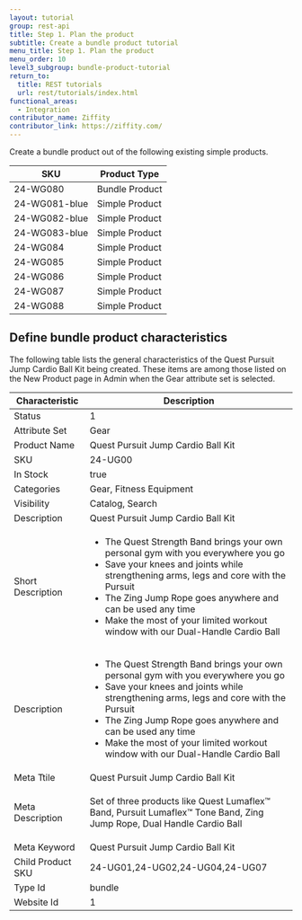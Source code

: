 ```yaml
---
layout: tutorial
group: rest-api
title: Step 1. Plan the product
subtitle: Create a bundle product tutorial
menu_title: Step 1. Plan the product
menu_order: 10
level3_subgroup: bundle-product-tutorial
return_to:
  title: REST tutorials
  url: rest/tutorials/index.html
functional_areas:
  - Integration
contributor_name: Ziffity
contributor_link: https://ziffity.com/
---
```


Create a bundle product out of the following existing simple products.

SKU | Product Type
--- | ---
24-WG080 | Bundle Product
24-WG081-blue | Simple Product
24-WG082-blue | Simple Product
24-WG083-blue | Simple Product
24-WG084|  Simple Product
24-WG085 | Simple Product
24-WG086 | Simple Product
24-WG087 | Simple Product
24-WG088 | Simple Product

## Define bundle product characteristics

The following table lists the general characteristics of the Quest Pursuit Jump Cardio Ball Kit being created. These items are among those listed on the New Product page in Admin when the Gear attribute set is selected.

Characteristic | Description
--- | ---
Status | 1
Attribute Set | Gear
Product Name | Quest Pursuit Jump Cardio Ball Kit
SKU | 24-UG00
In Stock | true
Categories | Gear, Fitness Equipment
Visibility | Catalog, Search
Description | Quest Pursuit Jump Cardio Ball Kit
Short Description | <ul><li>The Quest Strength Band brings your own personal gym with you everywhere you go</li><li>Save your knees and joints while strengthening arms, legs and core with the Pursuit</li><li>The Zing Jump Rope goes anywhere and can be used any time</li><li>Make the most of your limited workout window with our Dual-Handle Cardio Ball</li></ul>
Description | <ul><li>The Quest Strength Band brings your own personal gym with you everywhere you go</li><li>Save your knees and joints while strengthening arms, legs and core with the Pursuit</li><li>The Zing Jump Rope goes anywhere and can be used any time</li><li>Make the most of your limited workout window with our Dual-Handle Cardio Ball</li></ul>
Meta Ttile | Quest Pursuit Jump Cardio Ball Kit
Meta Description | <p>Set of three products like Quest Lumaflex™ Band, Pursuit Lumaflex™ Tone Band, Zing Jump Rope, Dual Handle Cardio Ball</p>
Meta Keyword | Quest Pursuit Jump Cardio Ball Kit
Child Product SKU | 24-UG01,24-UG02,24-UG04,24-UG07
Type Id | bundle
Website Id | 1